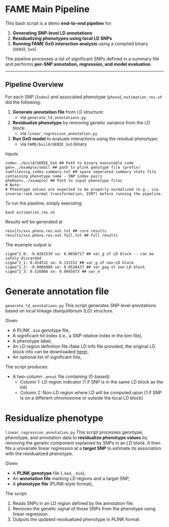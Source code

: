 # FAME Main Pipeline

This bash script is a demo **end-to-end pipeline** for:

1. **Generating SNP-level LD annotations**
2. **Residualizing phenotypes using local LD SNPs**
3. **Running FAME GxG interaction analysis** using a compiled binary (`GENIE_GxG`)

The pipeline processes a list of significant SNPs defined in a summary file and performs **per-SNP annotation, regression, and model evaluation**.

---

## Pipeline Overview

For each SNP (`Index`) and associated phenotype (`pheno`), `estimation_res.sh` did the following:

1. **Generate annotation file** from LD structure:
    - via `generate_ld_annotations.py`
2. **Residualize phenotype** by removing genetic variance from the LD block:
    - via `linear_regression_annotation.py`
3. **Run GxG model** to evaluate interactions using the residual phenotype:
    - via `FAME/build/GENIE_GxG` binary

Inputs
```
code=../build/GENIE_GxG ## Path to binary executable code
gen=../example/small ## path to plink genotype file (prefix)
sumfile=sig.index.summary.txt ## space seperated summary stats file containing phenotype name - SNP index pairs
pheRoot=../example/ ## Path to input phenotype files 
# Note:
# Phenotype values are expected to be properly normalized (e.g., via inverse-rank normal transformation, IVRT) before running the pipeline.
```

To run the pipeline, simply executing:
```
bash estimation_res.sh
```

Results will be generated at
```
results/xxx.pheno.res.out.txt ## core results
results/xxx.pheno.res.out.full.txt ## Full results
```
The example output is
```
sigma^2_0: -0.0281539 se: 0.0036717 ## var_g of LD block -- can be safely discarded
sigma^2_1: 0.454532 se: 0.133152 ## var_g of non-LD block
sigma^2_2: -0.0066988 se: 0.0526437 ## var_gxg of non-LD block
sigma^2_3: 0.526866 se: 0.0945873 ## var_e

```

# Generate annotation file
`generate_ld_annotations.py`
This script generates SNP-level annotations based on local linkage disequilibrium (LD) structure.


Given:
- A PLINK `.bim` genotype file,
- A significant hit index (i.e., a SNP relative index in the bim file),
- A phenotype label,
- An LD region definition file (fake LD info file provided, the original LD block info can be downloaded [here](https://bitbucket.org/nygcresearch/ldetect-data/src/master/)),
- An optional list of significant hits,

The script produces:
- A two-column `.annot` file containing (0-based):
  - Column 1: LD region indicator (1 if SNP is in the same LD block as the hit)
  - Column 2: Non-LD region where LD will be computed upon (1 if SNP is on a different chromosome or outside the local LD block)


# Residualize phenotype
`linear_regression_annotation.py`
This script processes genotype, phenotype, and annotation data to **residualize phenotype values** by removing the genetic component explained by SNPs in an LD block. It then fits a univariate linear regression at a **target SNP** to estimate its association with the residualized phenotype.

Given:
- A **PLINK genotype** file (`.bed`, `.bim`),
- An **annotation file** marking LD regions and a target SNP,
- A **phenotype file** (PLINK-style format),

The script:
1. Reads SNPs in an LD region defined by the annotation file.
2. Removes the genetic signal of those SNPs from the phenotype using linear regression.
4. Outputs the updated residualized phenotype in PLINK format.
